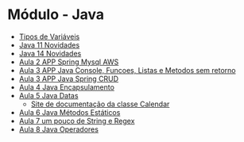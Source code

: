 # Módulo - Java

- <a href="./tipos-variaveis/README.md">Tipos de Variáveis</a>
- <a href="./java-11-novidades/README.md">Java 11 Novidades</a>
- <a href="./java-14-novidades/README.md">Java 14 Novidades</a>
- <a href="./aula2-app-spring-aws/">Aula 2 APP Spring Mysql AWS</a>
- <a href="./aula3-app-java-console/">Aula 3 APP Java Console, Funcoes, Listas e Metodos sem retorno</a>
- <a href="./aula3-app-spring-crud/">Aula 3 APP Java Spring CRUD</a>
- <a href="./aula4-encapsulamento/">Aula 4 Java Encapsulamento</a>
- <a href="./aula5-java-datas/">Aula 5 Java Datas</a>
  - <a href="https://www.javatpoint.com/java-util-calendar">Site de documentação da classe Calendar</a>
- <a href="./aula6-metodos-estaticos/">Aula 6 Java Métodos Estáticos</a>
- <a href="./aula7-app-java-console-str-regex/">Aula 7 um pouco de String e Regex</a>
- <a href="./aula9-app-java-operadores/">Aula 8 Java Operadores</a>